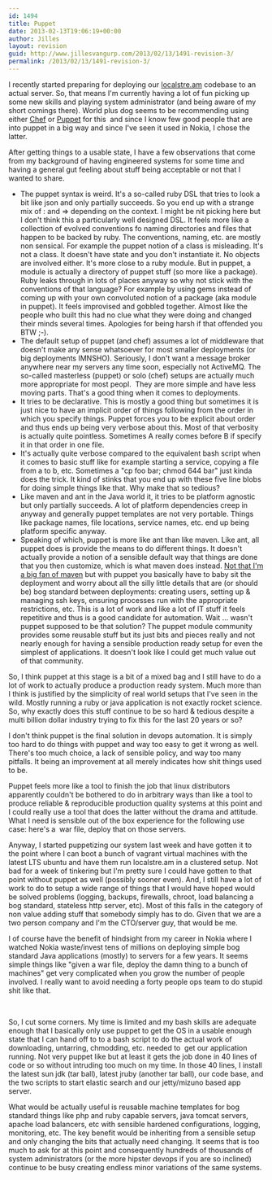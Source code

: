 ```yaml
---
id: 1494
title: Puppet
date: 2013-02-13T19:06:19+00:00
author: Jilles
layout: revision
guid: http://www.jillesvangurp.com/2013/02/13/1491-revision-3/
permalink: /2013/02/13/1491-revision-3/
---
```

I recently started preparing for deploying our <a href="http://localstre.am">localstre.am</a> codebase to an actual server. So, that means I'm currently having a lot of fun picking up some new skills and playing system administrator (and being aware of my short comings there). World plus dog seems to be recommending using either <a href="http://www.opscode.com/chef/">Chef</a> or <a href="https://puppetlabs.com/">Puppet</a> for this  and since I know few good people that are into puppet in a big way and since I've seen it used in Nokia, I chose the latter.

After getting things to a usable state, I have a few observations that come from my background of having engineered systems for some time and having a general gut feeling about stuff being acceptable or not that I wanted to share.
<ul>
	<li>The puppet syntax is weird. It's a so-called ruby DSL that tries to look a bit like json and only partially succeeds. So you end up with a strange mix of : and =&gt; depending on the context. I might be nit picking here but I don't think this a particularly well designed DSL. It feels more like a collection of evolved conventions fo naming directories and files that happen to be backed by ruby. The conventions, naming, etc. are mostly non sensical. For example the puppet notion of a class is misleading. It's not a class. It doesn't have state and you don't instantiate it. No objects are involved either. It's more close to a ruby module. But in puppet, a module is actually a directory of puppet stuff (so more like a package). Ruby leaks through in lots of places anyway so why not stick with the conventions of that language? For example by using gems instead of coming up with your own convoluted notion of a package (aka module in puppet). It feels improvised and gobbled together. Almost like the people who built this had no clue what they were doing and changed their minds several times. Apologies for being harsh if that offended you BTW ;-).</li>
	<li>The default setup of puppet (and chef) assumes a lot of middleware that doesn't make any sense whatsoever for most smaller deployments (or big deployments IMNSHO). Seriously, I don't want a message broker anywhere near my servers any time soon, especially not ActiveMQ. The so-called masterless (puppet) or solo (chef) setups are actually much more appropriate for most peopl.  They are more simple and have less moving parts. That's a good thing when it comes to deployments.</li>
	<li>It tries to be declarative. This is mostly a good thing but sometimes it is just nice to have an implicit order of things following from the order in which you specify things. Puppet forces you to be explicit about order and thus ends up being very verbose about this. Most of that verbosity is actually quite pointless. Sometimes A really comes before B if specify it in that order in one file.</li>
	<li>It's actually quite verbose compared to the equivalent bash script when it comes to basic stuff like for example starting a service, copying a file from a to b, etc. Sometimes a "cp foo bar; chmod 644 bar" just kinda does the trick. It kind of stinks that you end up with these five line blobs for doing simple things like that. Why make that so tedious?</li>
	<li>Like maven and ant in the Java world it, it tries to be platform agnostic but only partially succeeds. A lot of platform dependencies creep in anyway and generally puppet templates are not very portable. Things like package names, file locations, service names, etc. end up being platform specific anyway.</li>
	<li>Speaking of which, puppet is more like ant than like maven. Like ant, all puppet does is provide the means to do different things. It doesn't actually provide a notion of a sensible default way that things are done that you then customize, which is what maven does instead. <a href="http://www.jillesvangurp.com/2009/10/16/maven-good-ideas-gone-wrong/">Not that I'm a big fan of maven</a> but with puppet you basically have to baby sit the deployment and worry about all the silly little details that are (or should be) bog standard between deployments: creating users, setting up &amp; managing ssh keys, ensuring processes run with the appropriate restrictions, etc. This is a lot of work and like a lot of IT stuff it feels repetitive and thus is a good candidate for automation. Wait ... wasn't puppet supposed to be that solution? The puppet module community provides some reusable stuff but its just bits and pieces really and not nearly enough for having a sensible production ready setup for even the simplest of applications. It doesn't look like I could get much value out of that community.</li>
</ul>
So, I think puppet at this stage is a bit of a mixed bag and I still have to do a lot of work to actually produce a production ready system. Much more than I think is justified by the simplicity of real world setups that I've seen in the wild. Mostly running a ruby or java application is not exactly rocket science. So, why exactly does this stuff continue to be so hard &amp; tedious despite a multi billion dollar industry trying to fix this for the last 20 years or so?

I don't think puppet is the final solution in devops automation. It is simply too hard to do things with puppet and way too easy to get it wrong as well. There's too much choice, a lack of sensible policy, and way too many pitfalls. It being an improvement at all merely indicates how shit things used to be.

Puppet feels more like a tool to finish the job that linux distributors apparently couldn't be bothered to do in arbitrary ways than like a tool to produce reliable &amp; reproducible production quality systems at this point and I could really use a tool that does the latter without the drama and attitude. What I need is sensible out of the box experience for the following use case: here's a  war file, deploy that on those servers.

Anyway, I started puppetizing our system last week and have gotten it to the point where I can boot a bunch of vagrant virtual machines with the latest LTS ubuntu and have them run localstre.am in a clustered setup. Not bad for a week of tinkering but I'm pretty sure I could have gotten to that point without puppet as well (possibly sooner even). And, I still have a lot of work to do to setup a wide range of things that I would have hoped would be solved problems (logging, backups, firewalls, chroot, load balancing a bog standard, stateless http server, etc). Most of this falls in the category of non value adding stuff that somebody simply has to do. Given that we are a two person company and I'm the CTO/server guy, that would be me.

I of course have the benefit of hindsight from my career in Nokia where I watched Nokia waste/invest tens of millions on deploying simple bog standard Java applications (mostly) to servers for a few years. It seems simple things like "given a war file, deploy the damn thing to a bunch of machines" get very complicated when you grow the number of people involved. I really want to avoid needing a forty people ops team to do stupid shit like that.

&nbsp;

So, I cut some corners. My time is limited and my bash skills are adequate enough that I basically only use puppet to get the OS in a usable enough state that I can hand off to to a bash script to do the actual work of downloading, untarring, chmodding, etc. needed to  get our application running. Not very puppet like but at least it gets the job done in 40 lines of code or so without intruding too much on my time. In those 40 lines, I install the latest sun jdk (tar ball), latest jruby (another tar ball), our code base, and the two scripts to start elastic search and our jetty/mizuno based app server.

What would be actually useful is reusable machine templates for bog standard things like php and ruby capable servers, java tomcat servers, apache load balancers, etc with sensible hardened configurations, logging, monitoring, etc. The key benefit would be inheriting from a sensible setup and only changing the bits that actually need changing. It seems that is too much to ask for at this point and consequently hundreds of thousands of system administrators (or the more hipster devops if you are so inclined) continue to be busy creating endless minor variations of the same systems.
